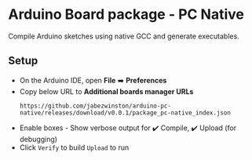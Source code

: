 # Arduino Board package - PC Native

Compile Arduino sketches using native GCC and generate executables.

## Setup
- On the Arduino IDE, open **File** ➡️ **Preferences**
- Copy below URL to **Additional boards manager URLs**
  ```
  https://github.com/jabezwinston/arduino-pc-native/releases/download/v0.0.1/package_pc-native_index.json
  ```
- Enable boxes - Show verbose output for ✔️ Compile, ✔️ Upload (for debugging)
- Click `Verify` to build `Upload` to run
